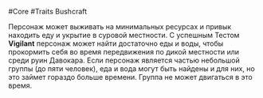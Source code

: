#Core #Traits
Bushcraft

Персонаж может выживать на минимальных ресурсах и привык находить еду и укрытие в суровой местности. С успешным Тестом **Vigilant** персонаж может найти достаточно еды и воды, чтобы прокормить себя во время передвижения по дикой местности или среди руин Давокара. Если персонаж является частью небольшой группы (до пяти человек), еда и вода могут быть найдены и для них, но это займет гораздо больше времени. Группа не может двигаться в это время.